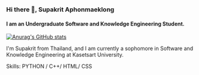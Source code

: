 ### Hi there 👋, Supakrit Aphonmaeklong
#### I am an Undergraduate Software and Knowledge Engineering Student.

[![Anurag's GitHub stats](https://github-readme-stats.vercel.app/api?username=Supakrit65)](https://github.com/anuraghazra/github-readme-stats)

I'm Supakrit from Thailand, and I am currently a sophomore in Software and Knowledge Engineering at Kasetsart University.

Skills: PYTHON / C++/ HTML/ CSS
